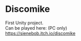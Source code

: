 # Discomike  
First Unity project.  
Can be played here: (PC only)  
https://sienebob.itch.io/discomike  
